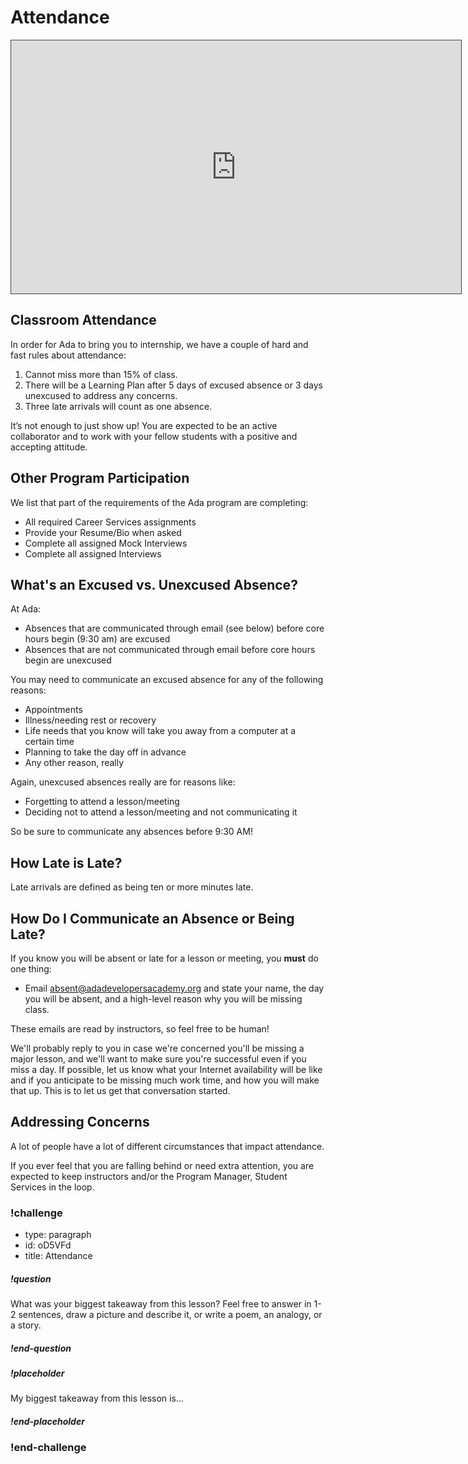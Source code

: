 # Attendance

<iframe src="https://adaacademy.hosted.panopto.com/Panopto/Pages/Embed.aspx?id=dd5c7345-3fbe-41b1-af8b-ac2b00eadc1d&autoplay=false&offerviewer=true&showtitle=true&showbrand=false&start=0&interactivity=all" height="405" width="720" style="border: 1px solid #464646;" allowfullscreen allow="autoplay"></iframe>

## Classroom Attendance

In order for Ada to bring you to internship, we have a couple of hard and fast rules about attendance:

1. Cannot miss more than 15% of class.
1. There will be a Learning Plan after 5 days of excused absence or 3 days unexcused to address any concerns.
1. Three late arrivals will count as one absence.

It’s not enough to just show up! You are expected to be an active collaborator and to work with your fellow students with a positive and accepting attitude.

## Other Program Participation

We list that part of the requirements of the Ada program are completing:

- All required Career Services assignments
- Provide your Resume/Bio when asked
- Complete all assigned Mock Interviews
- Complete all assigned Interviews

## What's an Excused vs. Unexcused Absence?

At Ada:

- Absences that are communicated through email (see below) before core hours begin (9:30 am) are excused
- Absences that are not communicated through email before core hours begin are unexcused

You may need to communicate an excused absence for any of the following reasons:

- Appointments
- Illness/needing rest or recovery
- Life needs that you know will take you away from a computer at a certain time
- Planning to take the day off in advance
- Any other reason, really

Again, unexcused absences really are for reasons like:

- Forgetting to attend a lesson/meeting
- Deciding not to attend a lesson/meeting and not communicating it

So be sure to communicate any absences before 9:30 AM!

## How Late is Late?

Late arrivals are defined as being ten or more minutes late.

## How Do I Communicate an Absence or Being Late?

If you know you will be absent or late for a lesson or meeting, you **must** do one thing:

- Email absent@adadevelopersacademy.org and state your name, the day you will be absent, and a high-level reason why you will be missing class.

These emails are read by instructors, so feel free to be human!

We'll probably reply to you in case we're concerned you'll be missing a major lesson, and we'll want to make sure you're successful even if you miss a day. If possible, let us know what your Internet availability will be like and if you anticipate to be missing much work time, and how you will make that up. This is to let us get that conversation started.

## Addressing Concerns

A lot of people have a lot of different circumstances that impact attendance.

If you ever feel that you are falling behind or need extra attention, you are expected to keep instructors and/or the Program Manager, Student Services in the loop.

<!-- Question Takeaway -->
<!-- prettier-ignore-start -->
### !challenge
* type: paragraph
* id: oD5VFd
* title: Attendance
##### !question

What was your biggest takeaway from this lesson? Feel free to answer in 1-2 sentences, draw a picture and describe it, or write a poem, an analogy, or a story.

##### !end-question
##### !placeholder

My biggest takeaway from this lesson is...

##### !end-placeholder
### !end-challenge
<!-- prettier-ignore-end -->